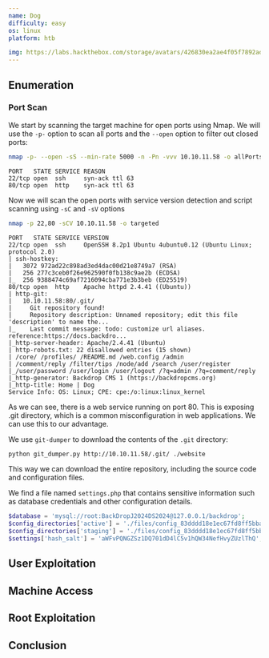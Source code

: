 ```yaml
---
name: Dog
difficulty: easy
os: linux
platform: htb

img: https://labs.hackthebox.com/storage/avatars/426830ea2ae4f05f7892ad89195f8276.png
---
```


## Enumeration

### Port Scan

We start by scanning the target machine for open ports using Nmap. We will use the `-p-` option to scan all ports and the `--open` option to filter out closed ports:
```bash
nmap -p- --open -sS --min-rate 5000 -n -Pn -vvv 10.10.11.58 -o allPorts
```
```
PORT   STATE SERVICE REASON
22/tcp open  ssh     syn-ack ttl 63
80/tcp open  http    syn-ack ttl 63
```

Now we will scan the open ports with service version detection and script scanning using `-sC` and `-sV` options

```bash
nmap -p 22,80 -sCV 10.10.11.58 -o targeted
```
```
PORT   STATE SERVICE VERSION
22/tcp open  ssh     OpenSSH 8.2p1 Ubuntu 4ubuntu0.12 (Ubuntu Linux; protocol 2.0)
| ssh-hostkey: 
|   3072 972ad22c898ad3ed4dac00d21e8749a7 (RSA)
|   256 277c3ceb0f26e962590f0fb138c9ae2b (ECDSA)
|_  256 9388474c69af7216094cba771e3b3beb (ED25519)
80/tcp open  http    Apache httpd 2.4.41 ((Ubuntu))
| http-git: 
|   10.10.11.58:80/.git/
|     Git repository found!
|     Repository description: Unnamed repository; edit this file 'description' to name the...
|_    Last commit message: todo: customize url aliases.  reference:https://docs.backdro...
|_http-server-header: Apache/2.4.41 (Ubuntu)
| http-robots.txt: 22 disallowed entries (15 shown)
| /core/ /profiles/ /README.md /web.config /admin 
| /comment/reply /filter/tips /node/add /search /user/register 
|_/user/password /user/login /user/logout /?q=admin /?q=comment/reply
|_http-generator: Backdrop CMS 1 (https://backdropcms.org)
|_http-title: Home | Dog
Service Info: OS: Linux; CPE: cpe:/o:linux:linux_kernel
```

As we can see, there is a web service running on port 80. This is exposing .git directory, which is a common misconfiguration in web applications. We can use this to our advantage.

We use `git-dumper` to download the contents of the `.git` directory:

```bash
python git_dumper.py http://10.10.11.58/.git/ ./website
```

This way we can download the entire repository, including the source code and configuration files.

We find a file named `settings.php` that contains sensitive information such as database credentials and other configuration details.
```php
$database = 'mysql://root:BackDropJ2024DS2024@127.0.0.1/backdrop';
$config_directories['active'] = './files/config_83dddd18e1ec67fd8ff5bba2453c7fb3/active';
$config_directories['staging'] = './files/config_83dddd18e1ec67fd8ff5bba2453c7fb3/staging';
$settings['hash_salt'] = 'aWFvPQNGZSz1DQ701dD4lC5v1hQW34NefHvyZUzlThQ';
```






## User Exploitation



## Machine Access


## Root Exploitation


## Conclusion

